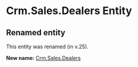# Crm.Sales.Dealers Entity

## Renamed entity

This entity was renamed (in v.25).

**New name:** [Crm.Sales.Dealers](Crm.Sales.Dealers.md)
